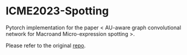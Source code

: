 # ICME2023-Spotting

Pytorch implementation for the paper < AU-aware graph convolutional network for Macroand Micro-expression spotting >.

Please refer to the original [repo](https://github.com/xjtupanda/AUW-GCN).
